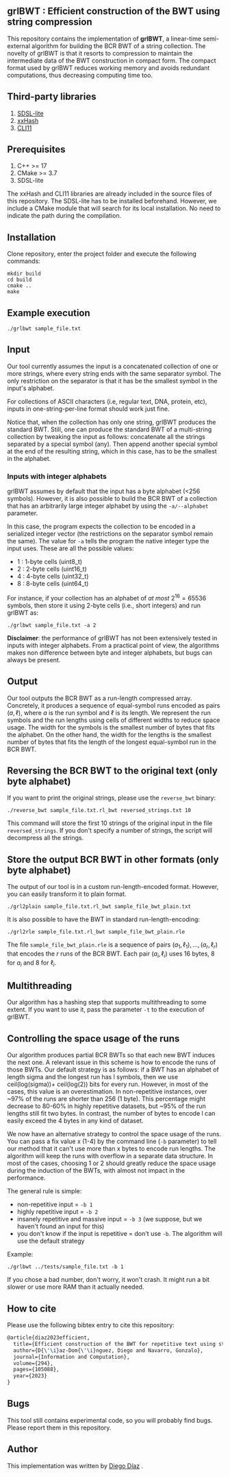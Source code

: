 ## grlBWT : Efficient construction of the BWT using string compression

This repository contains the implementation of **grlBWT**, a linear-time semi-external algorithm for building the BCR BWT
of a string collection. The novelty of grlBWT is that it resorts to compression to maintain the intermediate data of
the BWT construction in compact form. The compact format used by grlBWT reduces working memory and avoids redundant
computations, thus decreasing computing time too.

## Third-party libraries

1. [SDSL-lite](https://github.com/simongog/sdsl-lite)
2. [xxHash](https://github.com/Cyan4973/xxHash)
3. [CLI11](https://github.com/CLIUtils/CLI11)

## Prerequisites

1. C++ >= 17
2. CMake >= 3.7
3. SDSL-lite

The xxHash and CLI11 libraries are already included in the source files of this repository. The SDSL-lite has to be installed beforehand.
However, we include a CMake module that will search for its local
installation. No need to indicate the path during the compilation.

## Installation

Clone repository, enter the project folder and execute the following commands:

```
mkdir build
cd build
cmake ..
make
```

## Example execution

```
./grlbwt sample_file.txt
```

## Input 

Our tool currently assumes the input is a concatenated collection of one or more strings, where every string ends with
the same separator symbol. The only restriction on the separator is that it has be the smallest symbol in the input's
alphabet.

For collections of ASCII characters (i.e, regular text, DNA, protein, etc), inputs in one-string-per-line format should
work just fine. 

Notice that, when the collection has only one string, grlBWT produces the standard BWT. Still, one can produce the standard
BWT of a multi-string collection by tweaking the input as follows: concatenate all the strings separated 
by a special symbol (any). Then append another special symbol at the end of the resulting string, which in this case, has to be
the smallest in the alphabet.

### Inputs with integer alphabets

grlBWT assumes by default that the input has a byte alphabet (<256 symbols). However, it is also possible to build the
BCR BWT of a collection that has an arbitrarily large integer alphabet by using the ``-a/--alphabet`` parameter. 

In this case, the program expects the collection to be encoded in a serialized integer vector (the restrictions
on the separator symbol remain the same). The value for ``-a`` tells the program the native integer type
the input uses. These are all the possible values:

* 1 : 1-byte cells (uint8_t)
* 2 : 2-byte cells (uint16_t)
* 4 : 4-byte cells (uint32_t)
* 8 : 8-byte cells (uint64_t)

For instance, if your collection has an alphabet of *at most* $2^{16} = 65536$ symbols, then store it using 2-byte cells
(i.e., short integers) and run grlBWT as:

```
./grlbwt sample_file.txt -a 2
```

**Disclaimer**: the performance of grlBWT has not been extensively tested in inputs with integer alphabets. From a practical point of view,
the algorithms makes non difference between byte and integer alphabets, but bugs can always be present.

## Output

Our tool outputs the BCR BWT as a run-length compressed array. Concretely, it produces a sequence of equal-symbol runs
encoded as pairs $(a,\ell)$, where $a$ is the run symbol and $\ell$ is its length. We represent the run symbols and the run
lengths using cells of different widths to reduce space usage. The width for the symbols is the smallest number of bytes
that fits the alphabet. On the other hand, the width for the lengths is the smallest number of bytes that fits the
length of the longest equal-symbol run in the BCR BWT.

## Reversing the BCR BWT to the original text (only byte alphabet)

If you want to print the original strings, please use the ``reverse_bwt`` binary:

```
./reverse_bwt sample_file.txt.rl_bwt reversed_strings.txt 10
```

This command will store the first 10 strings of the original input in the file ``reversed_strings``. If you don't specify
a number of strings, the script will decompress all the strings.

## Store the output BCR BWT in other formats (only byte alphabet)  

The output of our tool is in a custom run-length-encoded format. However, you can easily transform it to
plain format.  

```
./grl2plain sample_file.txt.rl_bwt sample_file_bwt_plain.txt 
```

It is also possible to have the BWT in standard run-length-encoding:

```
./grl2rle sample_file.txt.rl_bwt sample_file_bwt_plain.rle 
```

The file `sample_file_bwt_plain.rle` is a sequence of pairs $(a_1, \ell_1), \ldots , (a_r, \ell_r)$ that encodes the 
$r$ runs of the BCR BWT. Each pair $(a_i, \ell_i)$ uses 16 bytes, 8 for $a_i$ and 8 for $\ell_i$. 

## Multithreading

Our algorithm has a hashing step that supports multithreading to some extent. If you want to use it, pass the parameter
`-t` to the execution of grlBWT.

## Controlling the space usage of the runs

Our algorithm produces partial BCR BWTs so that each new BWT induces the next one. A relevant issue in this scheme is how to
encode the runs of those BWTs. Our default strategy is as follows: if a BWT has an alphabet of length sigma and the longest
run has l symbols, then we use ceil(log(sigma))+ ceil(log(2)) bits for every run. However, in most of the cases, this
value is an overestimation. In non-repetitive instances,
over ~97% of the runs are shorter than 256 (1 byte). This percentage might decrease to 80-60% in highly repetitive datasets,
but ~95% of the run lengths still fit two bytes. In contrast, the number of bytes to encode l can easily exceed the 4 bytes
in any kind of dataset.

We now have an alternative strategy to control the space usage of the runs. You can pass a fix value x (1-4) by the command
line (`-b` parameter) to tell our method that it can't use more than x bytes to encode run lengths. The algorithm will keep the runs with overflow
in a separate data structure. In most of the cases, choosing 1 or 2 should greatly reduce the space usage
during the induction of the BWTs, with almost not impact in the performance.


The general rule is simple: 

- non-repetitive input = `-b 1`
- highly repetitive input = `-b 2`
- insanely repetitive and massive input = `-b 3` (we suppose, but we haven't found an input for this)
- you don't know if the input is repetitive = don't use `-b`. The algorithm will use the default strategy

Example:

```
./grlbwt ../tests/sample_file.txt -b 1
```

If you chose a bad number, don't worry, it won't crash. It might run a bit slower or use more RAM than
it actually needed.

## How to cite

Please use the following bibtex entry to cite this repository:

```tex
@article{diaz2023efficient,
  title={Efficient construction of the BWT for repetitive text using string compression},
  author={D{\'\i}az-Dom{\'\i}nguez, Diego and Navarro, Gonzalo},
  journal={Information and Computation},
  volume={294},
  pages={105088},
  year={2023}
}
```

## Bugs

This tool still contains experimental code, so you will probably find bugs. Please report them in this repository.

## Author

This implementation was written by [Diego Díaz](https://github.com/ddiazdom) .
